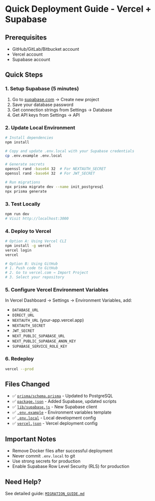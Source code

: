 # Quick Deployment Guide - Vercel + Supabase

## Prerequisites
- GitHub/GitLab/Bitbucket account
- Vercel account
- Supabase account

## Quick Steps

### 1. Setup Supabase (5 minutes)
1. Go to [supabase.com](https://supabase.com) → Create new project
2. Save your database password
3. Get connection strings from Settings → Database
4. Get API keys from Settings → API

### 2. Update Local Environment
```bash
# Install dependencies
npm install

# Copy and update .env.local with your Supabase credentials
cp .env.example .env.local

# Generate secrets
openssl rand -base64 32  # For NEXTAUTH_SECRET
openssl rand -base64 32  # For JWT_SECRET

# Run migrations
npx prisma migrate dev --name init_postgresql
npx prisma generate
```

### 3. Test Locally
```bash
npm run dev
# Visit http://localhost:3000
```

### 4. Deploy to Vercel
```bash
# Option A: Using Vercel CLI
npm install -g vercel
vercel login
vercel

# Option B: Using GitHub
# 1. Push code to GitHub
# 2. Go to vercel.com → Import Project
# 3. Select your repository
```

### 5. Configure Vercel Environment Variables
In Vercel Dashboard → Settings → Environment Variables, add:
- `DATABASE_URL`
- `DIRECT_URL`
- `NEXTAUTH_URL` (your-app.vercel.app)
- `NEXTAUTH_SECRET`
- `JWT_SECRET`
- `NEXT_PUBLIC_SUPABASE_URL`
- `NEXT_PUBLIC_SUPABASE_ANON_KEY`
- `SUPABASE_SERVICE_ROLE_KEY`

### 6. Redeploy
```bash
vercel --prod
```

## Files Changed
- ✅ [`prisma/schema.prisma`](prisma/schema.prisma) - Updated to PostgreSQL
- ✅ [`package.json`](package.json) - Added Supabase, updated scripts
- ✅ [`lib/supabase.js`](lib/supabase.js) - New Supabase client
- ✅ [`.env.example`](.env.example) - Environment variables template
- ✅ [`.env.local`](.env.local) - Local development config
- ✅ [`vercel.json`](vercel.json) - Vercel deployment config

## Important Notes
- Remove Docker files after successful deployment
- Never commit `.env.local` to git
- Use strong secrets for production
- Enable Supabase Row Level Security (RLS) for production

## Need Help?
See detailed guide: [`MIGRATION_GUIDE.md`](MIGRATION_GUIDE.md)